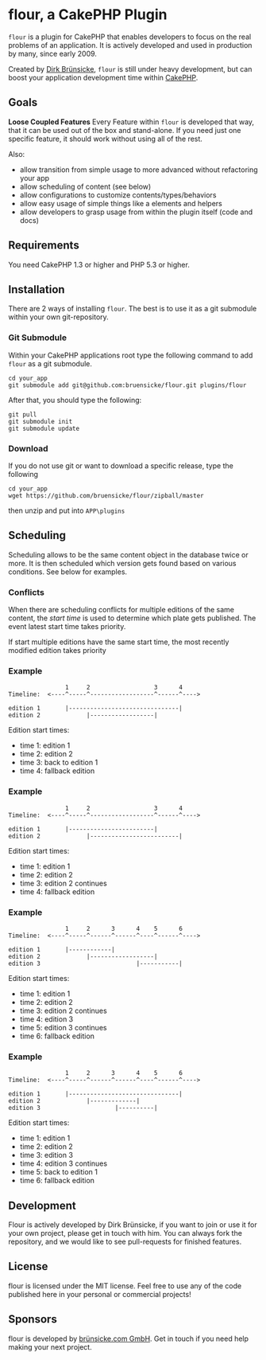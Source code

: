 # flour, a CakePHP Plugin

`flour` is a plugin for CakePHP that enables developers to focus on the real problems of an application.
It is actively developed and used in production by many, since early 2009.

Created by [Dirk Brünsicke][1], `flour` is still under heavy development, but can boost your application development time within [CakePHP][2].

  [1]: http://bruensicke.com/
  [2]: http://cakephp.org/

## Goals

**Loose Coupled Features** Every Feature within `flour` is developed that way, that it can be used out of the box and stand-alone. If you need just one specific feature, it should work without using all of the rest.

Also:

  * allow transition from simple usage to more advanced without refactoring your app
  * allow scheduling of content (see below)
  * allow configurations to customize contents/types/behaviors
  * allow easy usage of simple things like a elements and helpers
  * allow developers to grasp usage from within the plugin itself (code and docs)


## Requirements

You need CakePHP 1.3 or higher and PHP 5.3 or higher.

## Installation

There are 2 ways of installing `flour`. The best is to use it as a git submodule within your own git-repository.

### Git Submodule

Within your CakePHP applications root type the following command to add `flour` as a git submodule.

	cd your_app
	git submodule add git@github.com:bruensicke/flour.git plugins/flour

After that, you should type the following:

	git pull
	git submodule init
	git submodule update


### Download

If you do not use git or want to download a specific release, type the following

	cd your_app
	wget https://github.com/bruensicke/flour/zipball/master

then unzip and put into `APP\plugins`



## Scheduling

Scheduling allows to be the same content object in the database twice or more. It is then scheduled which version gets found based on various conditions. See below for examples.


### Conflicts
When there are scheduling conflicts for multiple editions of the same content, the *start time* is used to determine which plate gets published.  The event latest start time takes priority.  

If start multiple editions have the same start time, the most recently modified edition takes priority


### Example
                    1     2                  3      4
    Timeline:  <----^-----^------------------^------^---->
    
    edition 1       |-------------------------------|
    edition 2             |------------------|

Edition start times:

 * time 1: edition 1
 * time 2: edition 2
 * time 3: back to edition 1
 * time 4: fallback edition


### Example
                    1     2                  3      4
    Timeline:  <----^-----^------------------^------^---->
    
    edition 1       |------------------------|
    edition 2             |-------------------------|

Edition start times:

* time 1: edition 1
* time 2: edition 2
* time 3: edition 2 continues
* time 4: fallback edition


### Example
                    1     2      3      4    5      6
    Timeline:  <----^-----^------^------^----^------^---->
    
    edition 1       |------------|
    edition 2             |------------------|
    edition 3                           |-----------|

Edition start times:

 * time 1: edition 1
 * time 2: edition 2
 * time 3: edition 2 continues
 * time 4: edition 3
 * time 5: edition 3 continues
 * time 6: fallback edition
 
 
### Example
                    1     2      3      4    5      6
    Timeline:  <----^-----^------^------^----^------^---->
    
    edition 1       |-------------------------------|
    edition 2             |-------------|
    edition 3                     |----------|

Edition start times:

 * time 1: edition 1
 * time 2: edition 2
 * time 3: edition 3
 * time 4: edition 3 continues
 * time 5: back to edition 1
 * time 6: fallback edition


## Development

Flour is actively developed by Dirk Brünsicke, if you want to join or use it for your own project, please get in touch with him.
You can always fork the repository, and we would like to see pull-requests for finished features.

## License

flour is licensed under the MIT license.
Feel free to use any of the code published here in your personal or commercial projects!

## Sponsors

flour is developed by [brünsicke.com GmbH](http://bruensicke.com/). Get in touch if you need help making your next project.